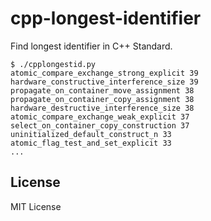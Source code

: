 # cpp-longest-identifier
Find longest identifier in C++ Standard.

```
$ ./cpplongestid.py
atomic_compare_exchange_strong_explicit 39
hardware_constructive_interference_size 39
propagate_on_container_move_assignment 38
propagate_on_container_copy_assignment 38
hardware_destructive_interference_size 38
atomic_compare_exchange_weak_explicit 37
select_on_container_copy_construction 37
uninitialized_default_construct_n 33
atomic_flag_test_and_set_explicit 33
...
```

## License
MIT License
